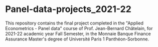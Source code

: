# Panel-data-projects_2021-22
This repository contains the final project completed in the "Applied Econometrics - Panel data" course of Prof. Jean-Bernard Châtelain, for 2021-22 academic year Fall Semester, in the Monnaie Banque Finance Assurance Master's degree of Université Paris 1 Panthéon-Sorbonne.
